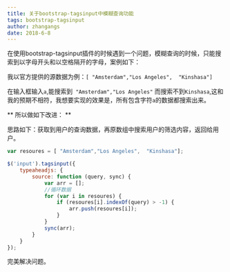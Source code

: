 ```yaml
---
title: 关于bootstrap-tagsinput中模糊查询功能
tags: bootstrap-tagsinput
author: zhangangs
date: 2018-6-8
---
```


在使用bootstrap-tagsinput插件的时候遇到一个问题，模糊查询的时候，只能搜索到以字母开头和以空格隔开的字母，案例如下：

我以官方提供的源数据为例：`[ "Amsterdam","Los Angeles",  "Kinshasa"]`

在输入框输入`a`,能搜索到` "Amsterdam","Los Angeles"` 而搜索不到`Kinshasa`,这和我的预期不相符，我想要实现的效果是，所有包含字符`a`的数据都搜索出来。

** 所以做如下改进：  **

思路如下：获取到用户的查询数据，再原数组中搜索用户的筛选内容，返回给用户。

``` js
var resoures = [ "Amsterdam","Los Angeles",  "Kinshasa"];

$('input').tagsinput({
    typeaheadjs: {
        source: function (query, sync) {
            var arr = [];
            //循环数据
            for (var i in resoures) {
                if (resoures[i].indexOf(query) > -1) {
                    arr.push(resoures[i]);
                }
            }
            sync(arr);
        }
    }
});
```

完美解决问题。

